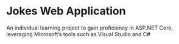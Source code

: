 # Jokes Web Application 
 An individual learning project to gain proficiency in ASP.NET Core, leveraging Microsoft’s tools such as Visual Studio and C#
